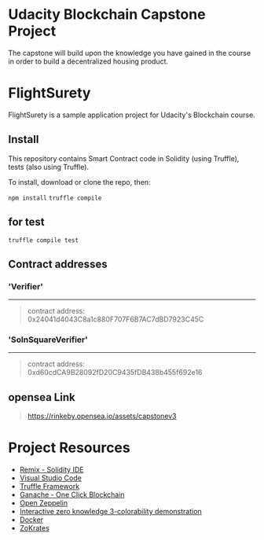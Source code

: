 # Udacity Blockchain Capstone Project

The capstone will build upon the knowledge you have gained in the course in order to build a decentralized housing product. 

# FlightSurety

FlightSurety is a sample application project for Udacity's Blockchain course.

## Install

This repository contains Smart Contract code in Solidity (using Truffle), tests (also using Truffle).

To install, download or clone the repo, then:

`
npm install
`
`
truffle compile
`

## for test 

`
truffle compile test
`

## Contract addresses

### 'Verifier'
   --------------------
   > contract address:    0x24041d4043C8a1c880F707F6B7AC7dBD7923C45C


### 'SolnSquareVerifier'
   ------------------------------
   > contract address:    0xd60cdCA9B28092fD20C9435fDB438b455f692e16
   
##  opensea Link
> https://rinkeby.opensea.io/assets/capstonev3
   
 

# Project Resources

* [Remix - Solidity IDE](https://remix.ethereum.org/)
* [Visual Studio Code](https://code.visualstudio.com/)
* [Truffle Framework](https://truffleframework.com/)
* [Ganache - One Click Blockchain](https://truffleframework.com/ganache)
* [Open Zeppelin ](https://openzeppelin.org/)
* [Interactive zero knowledge 3-colorability demonstration](http://web.mit.edu/~ezyang/Public/graph/svg.html)
* [Docker](https://docs.docker.com/install/)
* [ZoKrates](https://github.com/Zokrates/ZoKrates)
